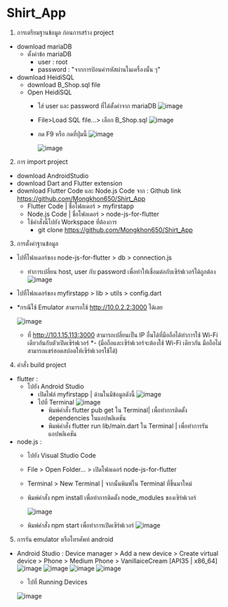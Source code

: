 # Shirt_App

1. การเตรียมฐานข้อมูล ก่อนการสร้าง project
- download mariaDB
  - ตั้งค่าข้อ mariaDB
    - user : root
    - password : "จากการป้อนค่ารหัสผ่านในเครื่องนั้น ๆ"  
- download HeidiSQL
  - download B_Shop.sql file
  - Open HeidiSQL
    - ใส่ user และ password ที่ได้ตั้งค่าจาก mariaDB
      ![image](https://github.com/user-attachments/assets/f0733e3a-efb4-463e-b272-1c27e523ad2a)
    - File>Load SQL file...> เลือก B_Shop.sql
    ![image](https://github.com/user-attachments/assets/11b91b7d-bd6e-4243-8c93-0ab1207e3200)
    - กด F9 หรือ กดที่ปุ่มนี้ ![image](https://github.com/user-attachments/assets/b6963c63-96fe-4461-afa6-15c1fd3b7ed2)

      ![image](https://github.com/user-attachments/assets/f44cc984-ac79-4e90-87f0-d65a7ed45c37)
2. การ import project
- download AndroidStudio
- download Dart and Flutter extension
- download Flutter Code และ Node.js Code จาก : Github link https://github.com/Mongkhon650/Shirt_App
  - Flutter Code | ชื่อโฟลเดอร์ > myfirstapp
  - Node.js Code | ชื่อโฟลเดอร์ > node-js-for-flutter
  - ใช้คำสั่งนี้ไปยัง Workspace ที่ต้องการ
    - git clone https://github.com/Mongkhon650/Shirt_App
3. การตั้งค่าฐานข้อมูล
- ไปที่โฟลเดอร์ของ node-js-for-flutter > db > connection.js
  - ทำการเปลี่ยน host, user กับ password เพื่อทำให้เชื่อมต่อกับเซิร์ฟเวอร์ได้ถูกต้อง
    ![image](https://github.com/user-attachments/assets/3e6efd0a-309b-49e8-9a22-f1f71e9a8caf)
- ไปที่โฟลเดอร์ของ myfirstapp > lib > utils > config.dart
- *กรณีใช้ Emulator สามารถใช้ http://10.0.2.2:3000 ได้เลย

  ![image](https://github.com/user-attachments/assets/694fbb84-b032-41b6-9e8f-f7104476d3c4)

  - ที่ http://10.1.15.113:3000 สามารถเปลี่ยนเป็น IP อื่นได้ที่มือถือได้ทำการใช้ Wi-Fi เดียวกันกับตัวเปิดเซิร์ฟเวอร์
  *- (มือถือและเซิร์ฟเวอร์จะต้องใช้ Wi-Fi เดียวกัน มือถือไม่สามารถแชร์ฮอตสปอตให้เซิร์ฟเวอรใช้ได้)
4. คำสั่ง build project
- flutter :
  - ไปยัง Android Studio
    - เปิดไฟล์ myfirstapp | ด้านในมีข้อมูลดังนี้
    ![image](https://github.com/user-attachments/assets/f030c9b4-71de-40d5-8174-82fdaf16e149)
    - ไปที่ Terminal ![image](https://github.com/user-attachments/assets/04cd413a-55dc-4061-b1f8-30407055e330)
      - พิมพ์คำสั่ง flutter pub get ใน Terminal| เพื่อทำการติดตั้ง dependencies ในแอปพลิเคชัน
      - พิมพ์คำสั่ง flutter run lib/main.dart ใน Terminal | เพื่อทำการรันแอปพลิเคชัน
- node.js :
  - ไปยัง Visual Studio Code
  - File > Open Folder... > เปิดโฟลเดอร์ node-js-for-flutter
  - Terminal > New Terminal | จากนั้นพิมพ์ใน Terminal ที่ขึ้นมาใหม่
  - พิมพ์คำสั่ง npm install เพื่อทำการติดตั้ง node_modules ของเซิร์ฟเวอร์
    
    ![image](https://github.com/user-attachments/assets/f2424b65-0115-4b6a-bdb4-82350ebb439e)

  - พิมพ์คำสั่ง npm start เพื่อทำการเปิดเซิร์ฟเวอร์
    ![image](https://github.com/user-attachments/assets/5bbf63b5-d5f3-4dfd-a9b7-dc057dbeb575)
5. การรัน emulator หรือโทรศัพท์ android
- Android Studio : Device manager > Add a new device > Create virtual device > Phone > Medium Phone > VanillaiceCream [API35 | x86_64]
  ![image](https://github.com/user-attachments/assets/a1e6744c-5fdd-46ac-9cd3-659be3559423)
  ![image](https://github.com/user-attachments/assets/387036a3-84cd-4826-b8f7-14c28a106ce8)
  ![image](https://github.com/user-attachments/assets/31563a7d-847a-4e57-811a-4b403a3739d1)
  ![image](https://github.com/user-attachments/assets/f5cb3b99-71e0-4a50-9b15-8a1c070be801)
  - ไปที่ Running Devices

  ![image](https://github.com/user-attachments/assets/b2bdd0c7-5a4d-4390-972c-7934b1c8600b)

